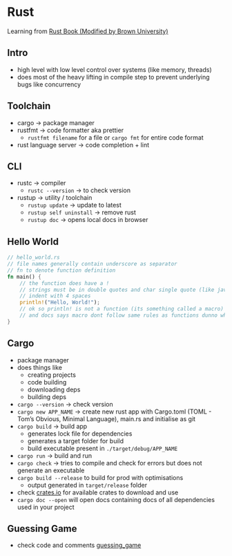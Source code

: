 # Rust

Learning from [Rust Book (Modified by Brown University)](https://rust-book.cs.brown.edu/)

## Intro
- high level with low level control over systems (like memory, threads)
- does most of the heavy lifting in compile step to prevent underlying bugs like concurrency

## Toolchain
- cargo -> package manager
- rustfmt -> code formatter aka prettier
  - `rustfmt filename` for a file or `cargo fmt` for entire code format
- rust language server -> code completion + lint

## CLI
- rustc -> compiler
  - `rustc --version` -> to check version
- rustup -> utility / toolchain 
  - `rustup update` -> update to latest
  - `rustup self uninstall` -> remove rust
  - `rustup doc` -> opens local docs in browser

## Hello World
```rust
// hello_world.rs
// file names generally contain underscore as separator
// fn to denote function definition
fn main() {
    // the function does have a !
    // strings must be in double quotes and char single quote (like java?)
    // indent with 4 spaces
    println!("Hello, World!"); 
    // ok so println! is not a function (its something called a macro)
    // and docs says macro dont follow same rules as functions dunno what that means for now
}
```

## Cargo
- package manager
- does things like
  - creating projects
  - code building
  - downloading deps
  - building deps
- `cargo --version` -> check version
- `cargo new APP_NAME` -> create new rust app with Cargo.toml (TOML - Tom’s Obvious, Minimal Language), main.rs and initialise as git
- `cargo build` -> build app
  - generates lock file for dependencies
  - generates a target folder for build
  - build executable present in `./target/debug/APP_NAME`
- `cargo run` -> build and run
- `cargo check` -> tries to compile and check for errors but does not generate an executable
- `cargo build --release` to build for prod with optimisations
  - output generated in `target/release` folder
- check [crates.io](https://crates.io/) for available crates to download and use
- `cargo doc --open` will open docs containing docs of all dependencies used in your project

## Guessing Game

- check code and comments [guessing_game](./src/guessing_game/src/main.rs)